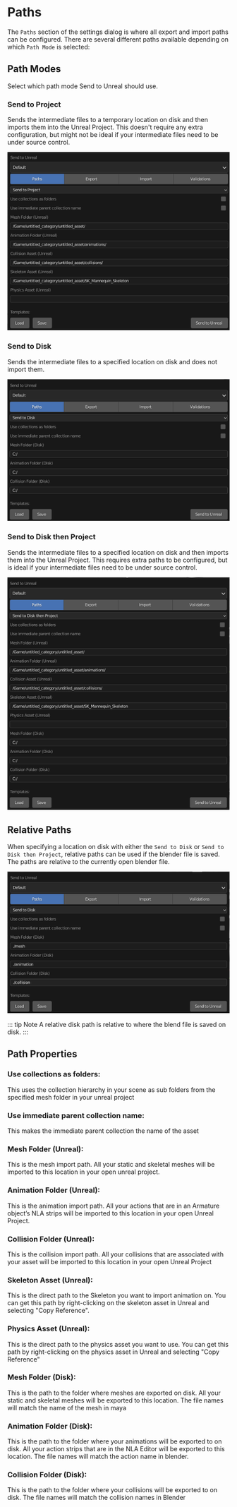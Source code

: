 # Paths
The `Paths` section of the settings dialog is where all export and import paths can be configured.  There are several
different paths available depending on which `Path Mode` is selected:

## Path Modes
Select which path mode Send to Unreal should use.

### Send to Project
Sends the intermediate files to a temporary location on disk and then imports them into
the Unreal Project. This doesn't require any extra configuration, but might not be ideal if your intermediate files
need to be under source control.

![1](./images/paths/1.png)

### Send to Disk
Sends the intermediate files to a specified location on disk and does not import them.

![2](./images/paths/2.png)

### Send to Disk then Project
Sends the intermediate files to a specified location on disk and then imports them into
the Unreal Project. This requires extra paths to be configured, but is ideal if your intermediate files
need to be under source control.

![3](./images/paths/3.png)


## Relative Paths
When specifying a location on disk with either the `Send to Disk` or `Send to Disk then Project`, relative paths
can be used if the blender file is saved.  The paths are relative to the currently open blender file.

![4](./images/paths/4.png)

::: tip Note
  A relative disk path is relative to where the blend file is saved on disk.
:::

## Path Properties
### Use collections as folders:
This uses the collection hierarchy in your scene as sub folders from the specified mesh folder in your unreal project

### Use immediate parent collection name:
This makes the immediate parent collection the name of the asset

### Mesh Folder (Unreal):
This is the mesh import path. All your static and skeletal meshes will be imported to this location in your open
unreal project.

### Animation Folder (Unreal):
This is the animation import path. All your actions that are in an Armature object’s NLA strips will be imported to
this location in your open Unreal Project.

### Collision Folder (Unreal):
This is the collision import path. All your collisions that are associated with your asset will be
imported to this location in your open Unreal Project

### Skeleton Asset (Unreal):
This is the direct path to the Skeleton you want to import animation on. You can get this path by
right-clicking on the skeleton asset in Unreal and selecting "Copy Reference".

### Physics Asset (Unreal):
This is the direct path to the physics asset you want to use. You can get this path by
right-clicking on the physics asset in Unreal and selecting "Copy Reference"


### Mesh Folder (Disk):
This is the path to the folder where meshes are exported on disk. All your static and skeletal
meshes will be exported to this location. The file names will match the name of the mesh in maya


### Animation Folder (Disk):
This is the path to the folder where your animations will be exported to on disk. All your action strips
that are in the NLA Editor will be exported to this location. The file names will match
the action name in blender.

### Collision Folder (Disk):
This is the path to the folder where your collisions will be exported to on disk. The file names will
match the collision names in Blender
